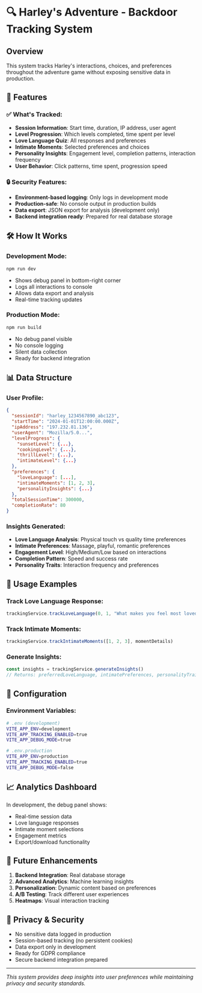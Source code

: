 # 🔍 Harley's Adventure - Backdoor Tracking System

## Overview
This system tracks Harley's interactions, choices, and preferences throughout the adventure game without exposing sensitive data in production.

## 🚀 Features

### ✅ **What's Tracked:**
- **Session Information**: Start time, duration, IP address, user agent
- **Level Progression**: Which levels completed, time spent per level
- **Love Language Quiz**: All responses and preferences
- **Intimate Moments**: Selected preferences and choices
- **Personality Insights**: Engagement level, completion patterns, interaction frequency
- **User Behavior**: Click patterns, time spent, progression speed

### 🔒 **Security Features:**
- **Environment-based logging**: Only logs in development mode
- **Production-safe**: No console output in production builds
- **Data export**: JSON export for analysis (development only)
- **Backend integration ready**: Prepared for real database storage

## 🛠️ **How It Works**

### Development Mode:
```bash
npm run dev
```
- Shows debug panel in bottom-right corner
- Logs all interactions to console
- Allows data export and analysis
- Real-time tracking updates

### Production Mode:
```bash
npm run build
```
- No debug panel visible
- No console logging
- Silent data collection
- Ready for backend integration

## 📊 **Data Structure**

### User Profile:
```json
{
  "sessionId": "harley_1234567890_abc123",
  "startTime": "2024-01-01T12:00:00.000Z",
  "ipAddress": "197.232.81.136",
  "userAgent": "Mozilla/5.0...",
  "levelProgress": {
    "sunsetLevel": {...},
    "cookingLevel": {...},
    "thrillLevel": {...},
    "intimateLevel": {...}
  },
  "preferences": {
    "loveLanguage": [...],
    "intimateMoments": [1, 2, 3],
    "personalityInsights": {...}
  },
  "totalSessionTime": 300000,
  "completionRate": 80
}
```

### Insights Generated:
- **Love Language Analysis**: Physical touch vs quality time preferences
- **Intimate Preferences**: Massage, playful, romantic preferences
- **Engagement Level**: High/Medium/Low based on interactions
- **Completion Pattern**: Speed and success rate
- **Personality Traits**: Interaction frequency and preferences

## 🎯 **Usage Examples**

### Track Love Language Response:
```typescript
trackingService.trackLoveLanguage(0, 1, "What makes you feel most loved?", "Physical touch and closeness")
```

### Track Intimate Moments:
```typescript
trackingService.trackIntimateMoments([1, 2, 3], momentDetails)
```

### Generate Insights:
```typescript
const insights = trackingService.generateInsights()
// Returns: preferredLoveLanguage, intimatePreferences, personalityTraits, etc.
```

## 🔧 **Configuration**

### Environment Variables:
```bash
# .env (development)
VITE_APP_ENV=development
VITE_APP_TRACKING_ENABLED=true
VITE_APP_DEBUG_MODE=true

# .env.production
VITE_APP_ENV=production
VITE_APP_TRACKING_ENABLED=true
VITE_APP_DEBUG_MODE=false
```

## 📈 **Analytics Dashboard**

In development, the debug panel shows:
- Real-time session data
- Love language responses
- Intimate moment selections
- Engagement metrics
- Export/download functionality

## 🚀 **Future Enhancements**

1. **Backend Integration**: Real database storage
2. **Advanced Analytics**: Machine learning insights
3. **Personalization**: Dynamic content based on preferences
4. **A/B Testing**: Track different user experiences
5. **Heatmaps**: Visual interaction tracking

## 🔐 **Privacy & Security**

- No sensitive data logged in production
- Session-based tracking (no persistent cookies)
- Data export only in development
- Ready for GDPR compliance
- Secure backend integration prepared

---

*This system provides deep insights into user preferences while maintaining privacy and security standards.*
